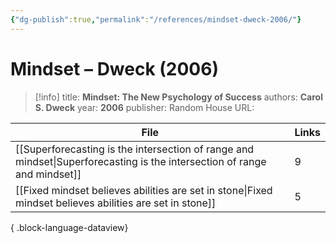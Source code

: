 ```yaml
---
{"dg-publish":true,"permalink":"/references/mindset-dweck-2006/"}
---
```



# Mindset – Dweck (2006)

> [!info]
> title: **Mindset: The New Psychology of Success**
> authors: **Carol S. Dweck**
> year: **2006**
> publisher: Random House
> URL: 



| File                                                                                                                        | Links |
| --------------------------------------------------------------------------------------------------------------------------- | ----- |
| [[Superforecasting is the intersection of range and mindset\|Superforecasting is the intersection of range and mindset]] | 9     |
| [[Fixed mindset believes abilities are set in stone\|Fixed mindset believes abilities are set in stone]]                 | 5     |

{ .block-language-dataview}
